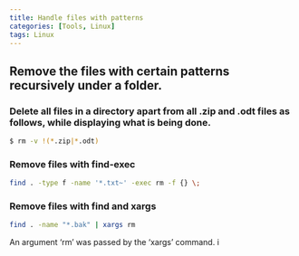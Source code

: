 ```yaml
---
title: Handle files with patterns 
categories: [Tools, Linux]
tags: Linux
---
```


## Remove the files with certain patterns recursively under a folder.

### Delete all files in a directory apart from all .zip and .odt files as follows, while displaying what is being done.
```bash
$ rm -v !(*.zip|*.odt)
```

### Remove files with find-exec 
```bash
find . -type f -name '*.txt~' -exec rm -f {} \;
```

### Remove files with find and xargs
```bash
find . -name "*.bak" | xargs rm
```
An argument ‘rm’ was passed by the ‘xargs’ command. i


